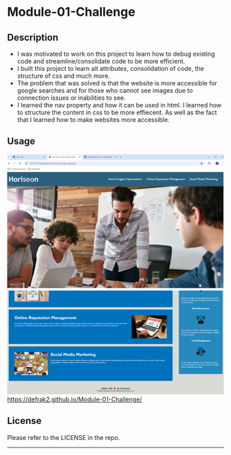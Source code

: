 # Module-01-Challenge

## Description


- I was motivated to work on this project to learn how to debug existing code and streamline/consolidate code to be more efficient.
- I built this project to learn alt attributes, consolidation of code, the structure of css and much more.
- The problem that was solved is that the website is more accessible for google searches and for those who cannot see images due to connection issues or inabilities to see. 
- I learned the nav property and how it can be used in html. I learned how to structure the content in css to be more effiecent. As well as the fact that I learned how to make websites more accessible. 


## Usage


![Screenshot 1](assets/images/Screenshot1.png)
![Screenshot2](assets/images/Screenshot2.png)
https://defrak2.github.io/Module-01-Challenge/

## License

Please refer to the LICENSE in the repo.

---
